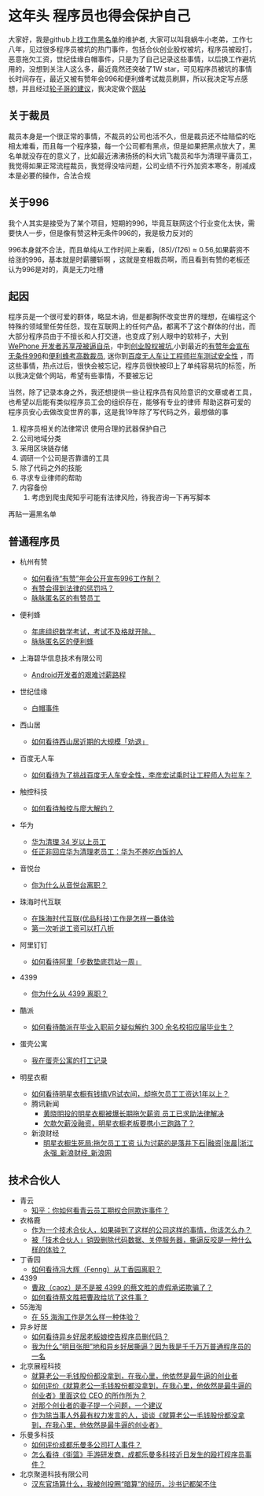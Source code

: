# 这年头 程序员也得会保护自己



大家好，我是github上[找工作黑名单](https://github.com/shengxinjing/programmer-job-blacklist)的维护者, 大家可以叫我蜗牛小老弟，工作七八年，见过很多程序员被坑的热门事件，包括合伙创业股权被坑，程序员被殴打，恶意拖欠工资，世纪佳缘白帽事件，只是为了自己记录这些事情，以后换工作避坑用的，没想到关注人这么多，最近竟然还突破了1W star，可见程序员被坑的事情长时间存在，最近又被有赞年会996和便利蜂考试裁员刷屏，所以我决定写点感想，并且经过[轮子哥的建议](https://github.com/shengxinjing/programmer-job-blacklist/issues/152)，我决定做个[网站](http://coder.shengxinjing.cn/)



## 关于裁员

裁员本身是一个很正常的事情，不裁员的公司也活不久，但是裁员还不给赔偿的吃相太难看，而且每一个程序猿，每一个公司都有黑点，但是如果把黑点放大了，黑名单就没存在的意义了，比如最近沸沸扬扬的科大讯飞裁员和华为清理平庸员工，我觉得如果正常流程裁员，我觉得没啥问题，公司业绩不行外加资本寒冬，削减成本是必要的操作，合法合规


## 关于996

我个人其实是接受为了某个项目，短期的996，毕竟互联网这个行业变化太快，需要快人一步，但是像有赞这种无条件996的，我是极力反对的

996本身就不合法，而且单纯从工作时间上来看，(8*5)/(12*6) ≈ 0.56,如果薪资不给涨的996，基本就是时薪腰斩啊 ，这就是变相裁员啊，而且看到有赞的老板还认为996是对的，真是无力吐槽


## 起因
程序员是一个很可爱的群体，略显木讷，但是都胸怀改变世界的理想，在编程这个特殊的领域里任劳任怨，现在互联网上的任何产品，都离不了这个群体的付出，而大部分程序员由于不擅长和人打交道，也变成了别人眼中的软柿子，大到[WePhone 开发者苏享茂被逼自杀](https://www.zhihu.com/topic/20097493/hot)，中到[创业股权被坑](https://www.zhihu.com/question/56175498),小到最近的[有赞年会宣布无条件996](https://www.zhihu.com/question/309428750)和[便利蜂考高数裁员](https://zhuanlan.zhihu.com/p/55856617), 迷你到[百度无人车让工程师拦车测试安全性](https://www.zhihu.com/question/52768740) ，而这些事情，热点过后，很快会被忘记，程序员很快被印上了单纯容易坑的标签，所以我决定做个网站，希望有些事情，不要被忘记



当然，除了记录本身之外，我还想提供一些让程序员有风险意识的文章或者工具，也希望以后能有类似程序员工会的组织存在，能够有专业的律师 帮助这群可爱的程序员安心去做改变世界的事，这是我19年除了写代码之外，最想做的事



1. 程序员相关的法律常识 使用合理的武器保护自己
2. 公司地域分类
3. 采用区块链存储
4. 调研一个公司是否靠谱的工具
5. 除了代码之外的技能
6. 寻求专业律师的帮助
7. 内容备份
   1. 考虑到爬虫爬知乎可能有法律风险，待我咨询一下再写脚本






再贴一遍黑名单


## 普通程序员

* 杭州有赞
    - [如何看待“有赞”年会公开宣布996工作制？](https://www.zhihu.com/question/309428750)
    - [有赞会得到法律的惩罚吗？](https://www.zhihu.com/question/310419862)
    - [脉脉匿名区的有赞员工](https://maimai.cn/web/gossip_detail?encode_id=eyJ0eXAiOiJKV1QiLCJhbGciOiJIUzI1NiJ9.eyJpZCI6MTk2MDc3MzAsImlhdCI6MTU0ODY1NDIxOX0.JSAyjakN-V_ZBQfjKxOl3MZKBcV7uLHyPZ1N-1mKXJI)
* 便利蜂
    - [年底组织数学考试，考试不及格就开除。](https://zhuanlan.zhihu.com/p/55856617)
    - [脉脉匿名区的便利蜂](https://maimai.cn/web/gossip_detail?encode_id=eyJ0eXAiOiJKV1QiLCJhbGciOiJIUzI1NiJ9.eyJpZCI6MTk3MzA4MjAsImlhdCI6MTU0ODY1NDI3OH0.UwkUFUh0wXgox30vxMCYyiRZW1dhzgWZKExIC6PT0V4)

* 上海碧华信息技术有限公司
    - [Android开发者的艰难讨薪路程](https://juejin.im/post/59bb3de35188257e7a427a6d)
* 世纪佳缘
    - [白帽事件](https://www.zhihu.com/question/47775182)
* 西山居
    - [如何看待西山居近期的大规模「劝退」](https://www.zhihu.com/question/40739038)

* 百度无人车
    - [如何看待为了挑战百度无人车安全性，李彦宏试乘时让工程师人为拦车？](https://www.zhihu.com/question/52768740?sort=created)
* 触控科技
    - [如何看待触控与廖大解约？](https://www.zhihu.com/question/55756584/answer/146106517)
* 华为
    - [华为清理 34 岁以上员工](https://www.zhihu.com/question/55618811)
    - [任正非回应华为清理老员工：华为不养吃白饭的人](http://www.williamlong.info/archives/4894.html)
* 音悦台
    - [你为什么从音悦台离职？](https://www.zhihu.com/question/22461542)
* 珠海时代互联
    - [在珠海时代互联(优品科技)工作是怎样一番体验](https://www.zhihu.com/question/54987066)
    - [第一次听说工资可以打八折](https://www.v2ex.com/t/348047#reply50)
* 阿里钉钉
    - [如何看待阿里「步数垫底罚站一周」](https://www.zhihu.com/question/57732499)
* 4399
    - [你为什么从 4399 离职？](https://www.zhihu.com/question/22048775)
* 酷派
    - [如何看待酷派在毕业入职前夕疑似解约 300 余名校招应届毕业生？](https://www.zhihu.com/question/59878776)  
* 蛋壳公寓
    - [我在蛋壳公寓的打工记录](https://zhuanlan.zhihu.com/p/27831054)
* 明星衣橱
    - [如何看待明星衣橱有钱搞VR试衣间，却拖欠员工工资达1年以上？](https://maimai.cn/article/topic?id=21179)
    - 腾讯新闻
        - [黄晓明投的明星衣橱被爆长期拖欠薪资 员工已求助法律解决](https://xw.qq.com/tech/20170904089402/TEC2017090408940200)
        - [欠款欠薪没融资，明星衣橱老板要携小三跑路了？](https://xw.qq.com/cmsid/20170906A02KJP00)
    - 新浪财经
        - [明星衣橱生死局:拖欠员工工资 认为讨薪的是落井下石|融资|张晨|浙江永强_新浪财经_新浪网](http://finance.sina.com.cn/chanjing/gsnews/2017-09-26/doc-ifymenmt6937590.shtml)


## 技术合伙人

* 青云
    - [知乎：你如何看青云员工期权合同欺诈事件？](https://www.zhihu.com/question/47442360)
* 衣格鹿
    - [作为一个技术合伙人，如果碰到了这样的公司这样的事情，你该怎么办？](https://www.zhihu.com/question/38295860/answer/75732778)
    - [被「技术合伙人」销毁删除代码数据、关停服务器，撕逼反咬是一种什么样的体验？](https://www.zhihu.com/question/38333196/answer/75901815)
* 丁香园
    - [如何看待冯大辉（Fenng）从丁香园离职？](https://www.zhihu.com/question/48607258)
* 4399
    - [曹政（caoz）是不是被 4399 的蔡文胜的虚假承诺欺骗了？](https://www.zhihu.com/question/23552172)
    - [如何看待蔡文胜把曹政给坑了这件事？](https://www.zhihu.com/question/23554339)
* 55海淘
    - [在 55 海淘工作是怎么样一种体验？](https://www.zhihu.com/question/43651618)
* 异乡好居
    - [如何看待异乡好居老板娘控告程序员删代码？](https://www.zhihu.com/question/46294596)
    - [我为什么“明目张胆”地和异乡好居撕逼？因为我是千千万万普通程序员的一名](https://zhuanlan.zhihu.com/p/20907546)
* 北京展程科技
    - [就算老公一毛钱股份都没拿到，在我心里，他依然是最牛逼的创业者](http://mp.weixin.qq.com/s/C5aDa0pzoUGk6_4q-qKCaQ)
    - [如何评价《就算老公一毛钱股份都没拿到，在我心里，他依然是最牛逼的创业者》里面这位 CEO 的所作所为？](https://www.zhihu.com/question/56175498)
    - [对那个创业者的妻子提一个问题，一个建议](https://mp.weixin.qq.com/s?__biz=MzA3MjA4MDI5OQ==&mid=2651728497&idx=1&sn=4a44f4da1c8450aafdd59608d1ccfe97&key=ffe67a077c969a8bcd4e189116725132332291db2178c0be737bc6ebbe76b14b33eeeb9feb29c85e37e04b8914fc96f0b3df454d6d557560d886a43cbd6c43fbc9beade7732f6df78c8485a2f7d01aaf&ascene=0&uin=MTA1MTg0NzQ0MA%3D%3D&devicetype=iMac+MacBookPro8%2C1+OSX+OSX+10.11.6+build(15G1217)&version=12010210&nettype=WIFI&fontScale=100&pass_ticket=s6mb9CuZGxkN8n8xyrkfgTaSA%2FlrAhiGOafJkPjKj5Hy0YaGkmuwxc5%2B1DGanVEN)
    - [作为除当事人外最有权力发言的人，谈谈《就算老公一毛钱股份都没拿到，在我心里，他依然是最牛逼的创业者》](https://mp.weixin.qq.com/s?__biz=MzUyMDAwOTUwMA==&mid=2247483654&idx=1&sn=9694290fbec136b4db8ca96aaaae1610&key=ce5474c1928dba09e4eff02c16454389d8599a9d326d5d4afb783846e1c1734b3712a9ae998194fa10745212d2542b2ecd067168a2b7b09826236d58b0930a59c0f525fc54e3aed6903ac50943b387d6&ascene=0&uin=MTA1MTg0NzQ0MA%3D%3D&devicetype=iMac+MacBookPro8%2C1+OSX+OSX+10.11.6+build(15G1217)&version=12010210&nettype=WIFI&fontScale=100&pass_ticket=s6mb9CuZGxkN8n8xyrkfgTaSA%2FlrAhiGOafJkPjKj5Hy0YaGkmuwxc5%2B1DGanVEN)
* 乐曼多科技
    - [如何评价成都乐曼多公司打人事件？](https://www.zhihu.com/question/56707020)
    - [怎么看待《街篮》手游研发商，成都乐曼多科技近日发生的殴打程序员事件？](https://www.zhihu.com/question/56705233)
* 北京聚道科技有限公司
    - [汉东官场算什么，我被创投圈“暗算”的经历，沙书记都架不住](http://weibo.com/ttarticle/p/show?id=2309404098747628943708)
